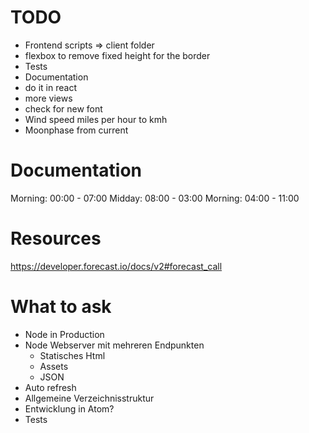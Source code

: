 # TODO
- Frontend scripts => client folder
- flexbox to remove fixed height for the border
- Tests
- Documentation
- do it in react
- more views
- check for new font
- Wind speed miles per hour to kmh
- Moonphase from current


# Documentation
Morning: 00:00 - 07:00
Midday: 08:00 - 03:00
Morning: 04:00 - 11:00

# Resources
https://developer.forecast.io/docs/v2#forecast_call

# What to ask
- Node in Production
- Node Webserver mit mehreren Endpunkten
    - Statisches Html
    - Assets
    - JSON
- Auto refresh
- Allgemeine Verzeichnisstruktur
- Entwicklung in Atom?
- Tests
